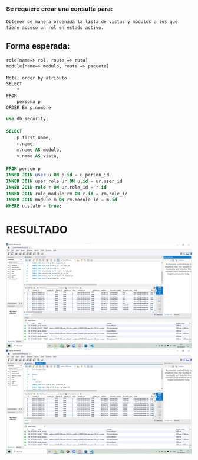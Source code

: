 ### Se requiere crear una consulta para:

    Obtener de manera ordenada la lista de vistas y modulos a los que tiene acceso un rol en estado activo. 

## Forma esperada: 

    role[name=> rol, route => ruta]
    module[name=> modulo, route => paquete]
    
    Nota: order by atributo
    SELECT 
        * 
    FROM 
        persona p
    ORDER BY p.nombre

```sql
use db_security;

SELECT 
	p.first_name,
    r.name,
    m.name AS modulo,
    v.name AS vista,

FROM person p
INNER JOIN user u ON p.id = u.person_id
INNER JOIN user_role ur ON u.id = ur.user_id
INNER JOIN role r ON ur.role_id = r.id
INNER JOIN role_module rm ON r.id = rm.role_id
INNER JOIN module m ON rm.module_id = m.id
WHERE u.state = true;
```

# RESULTADO
![Consulta completa](img/Sinfiltro.png)
![Consulta con filtro](img/Confiltro.png)
